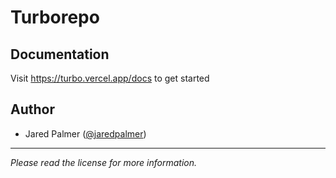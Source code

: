 # Turborepo

## Documentation

Visit https://turbo.vercel.app/docs to get started

## Author

- Jared Palmer ([@jaredpalmer](https://twitter.com/jaredpalmer))

---

_Please read the license for more information._

